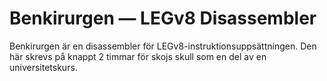 # Benkirurgen — LEGv8 Disassembler

Benkirurgen är en disassembler för LEGv8-instruktionsuppsättningen.  Den
här skrevs på knappt 2 timmar för skojs skull som en del av en
universitetskurs.